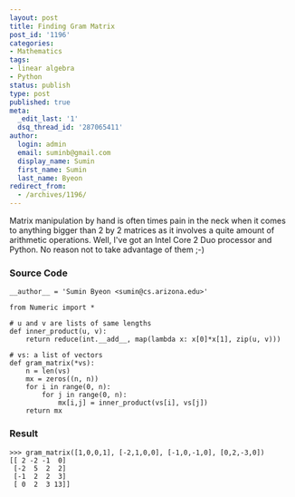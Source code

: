 ```yaml
---
layout: post
title: Finding Gram Matrix
post_id: '1196'
categories:
- Mathematics
tags:
- linear algebra
- Python
status: publish
type: post
published: true
meta:
  _edit_last: '1'
  dsq_thread_id: '287065411'
author:
  login: admin
  email: suminb@gmail.com
  display_name: Sumin
  first_name: Sumin
  last_name: Byeon
redirect_from:
  - /archives/1196/
---
```

Matrix manipulation by hand is often times pain in the neck when it comes to anything bigger than 2 by 2 matrices as it involves a quite amount of arithmetic operations. Well, I've got an Intel Core 2 Duo processor and Python. No reason not to take advantage of them ;-)

### Source Code
~~~
__author__ = 'Sumin Byeon <sumin@cs.arizona.edu>'

from Numeric import *

# u and v are lists of same lengths
def inner_product(u, v):
    return reduce(int.__add__, map(lambda x: x[0]*x[1], zip(u, v)))

# vs: a list of vectors
def gram_matrix(*vs):
    n = len(vs)
    mx = zeros((n, n))
    for i in range(0, n):
        for j in range(0, n):
            mx[i,j] = inner_product(vs[i], vs[j])
    return mx
~~~

### Result
~~~
>>> gram_matrix([1,0,0,1], [-2,1,0,0], [-1,0,-1,0], [0,2,-3,0])
[[ 2 -2 -1  0]
 [-2  5  2  2]
 [-1  2  2  3]
 [ 0  2  3 13]]
~~~

